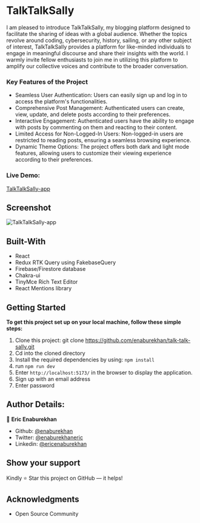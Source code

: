 # TalkTalkSally

I am pleased to introduce TalkTalkSally, my blogging platform designed to facilitate the sharing of ideas with a global audience. Whether the topics revolve around coding, cybersecurity, history, sailing, or any other subject of interest, TalkTalkSally provides a platform for like-minded individuals to engage in meaningful discourse and share their insights with the world. I warmly invite fellow enthusiasts to join me in utilizing this platform to amplify our collective voices and contribute to the broader conversation.

### Key Features of the Project

- Seamless User Authentication: Users can easily sign up and log in to access the platform's functionalities.
- Comprehensive Post Management: Authenticated users can create, view, update, and delete posts according to their preferences.
- Interactive Engagement: Authenticated users have the ability to engage with posts by commenting on them and reacting to their content.
- Limited Access for Non-Logged-In Users: Non-logged-in users are restricted to reading posts, ensuring a seamless browsing experience.
- Dynamic Theme Options: The project offers both dark and light mode features, allowing users to customize their viewing experience according to their preferences.

### Live Demo:

[TalkTalkSally-app]()

## Screenshot

![TalkTalkSally-app](https://github.com/enaburekhan/talk-talk-sally/assets/51296741/3fa5b5dd-9b0c-4a6a-8cf3-a2ae763cfdc4)

## Built-With

- React
- Redux RTK Query using FakebaseQuery
- Firebase/Firestore database
- Chakra-ui
- TinyMce Rich Text Editor
- React Mentions library

## Getting Started

**To get this project set up on your local machine, follow these simple steps:**

1. Clone this project: git clone https://github.com/enaburekhan/talk-talk-sally.git
2. Cd into the cloned directory
3. Install the required dependencies by using: `npm install`
4. run `npm run dev`
5. Enter `http://localhost:5173/` in the browser to display the application.
6. Sign up with an email address
7. Enter password

## Author Details:

👤 **Eric Enaburekhan**

- Github: [@enaburekhan](https://github.com/enaburekhan)
- Twitter: [@enaburekhaneric](https://twitter.com/enaburekhaneric)
- Linkedin: [@ericenaburekhan](https://www.linkedin.com/in/eric-enaburekhan-801a28100/)

## Show your support

Kindly ⭐ Star this project on GitHub — it helps!

## Acknowledgments

- Open Source Community
